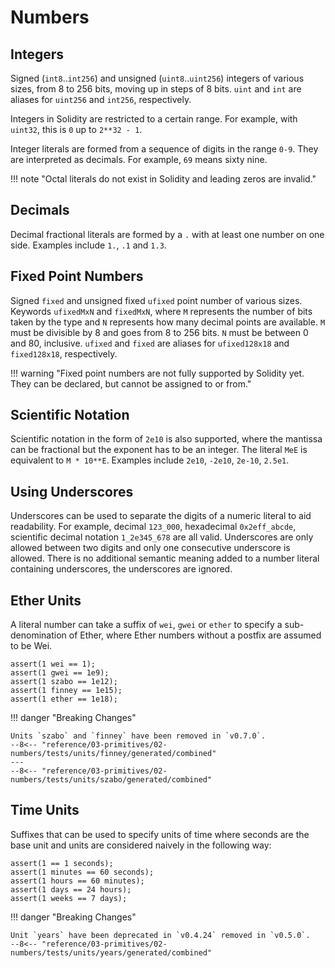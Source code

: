 # Numbers

<!--
cSpell:ignore ufixed
-->

## Integers

Signed (`int8`..`int256`) and unsigned (`uint8`..`uint256`) integers of various sizes, from 8 to 256 bits,
moving up in steps of 8 bits. `uint` and `int` are aliases for `uint256` and `int256`, respectively.

Integers in Solidity are restricted to a certain range. For example, with `uint32`, this is `0` up to `2**32 - 1`.

Integer literals are formed from a sequence of digits in the range `0-9`. They are interpreted as decimals.
For example, `69` means sixty nine.

!!! note "Octal literals do not exist in Solidity and leading zeros are invalid."

## Decimals

Decimal fractional literals are formed by a `.` with at least one number on one side. Examples include `1.`, `.1` and `1.3`.

## Fixed Point Numbers

Signed `fixed` and unsigned fixed `ufixed` point number of various sizes. Keywords `ufixedMxN` and `fixedMxN`, where `M` represents the number of bits taken by the type and `N` represents how many decimal points are available. `M` must be divisible by 8 and goes from 8 to 256 bits. `N` must be between 0 and 80, inclusive. `ufixed` and `fixed` are aliases for `ufixed128x18` and `fixed128x18`, respectively.

!!! warning "Fixed point numbers are not fully supported by Solidity yet. They can be declared, but cannot be assigned to or from."

## Scientific Notation

Scientific notation in the form of `2e10` is also supported, where the mantissa can be fractional but the exponent has to be an integer.
The literal `MeE` is equivalent to `M * 10**E`. Examples include `2e10`, `-2e10`, `2e-10`, `2.5e1`.

## Using Underscores

Underscores can be used to separate the digits of a numeric literal to aid readability.
For example, decimal `123_000`, hexadecimal `0x2eff_abcde`, scientific decimal notation `1_2e345_678` are all valid.
Underscores are only allowed between two digits and only one consecutive underscore is allowed.
There is no additional semantic meaning added to a number literal containing underscores, the underscores are ignored.

## Ether Units

A literal number can take a suffix of `wei`, `gwei` or `ether` to specify a sub-denomination of Ether, where Ether numbers without a postfix are assumed to be Wei.

```solidity
assert(1 wei == 1);
assert(1 gwei == 1e9);
assert(1 szabo == 1e12);
assert(1 finney == 1e15);
assert(1 ether == 1e18);
```

!!! danger "Breaking Changes"

    Units `szabo` and `finney` have been removed in `v0.7.0`.
    --8<-- "reference/03-primitives/02-numbers/tests/units/finney/generated/combined"
    ---
    --8<-- "reference/03-primitives/02-numbers/tests/units/szabo/generated/combined"

## Time Units

Suffixes that can be used to specify units of time where seconds are the base unit and units are considered naively in the following way:

```solidity
assert(1 == 1 seconds);
assert(1 minutes == 60 seconds);
assert(1 hours == 60 minutes);
assert(1 days == 24 hours);
assert(1 weeks == 7 days);
```

!!! danger "Breaking Changes"

    Unit `years` have been deprecated in `v0.4.24` removed in `v0.5.0`.
    --8<-- "reference/03-primitives/02-numbers/tests/units/years/generated/combined"
